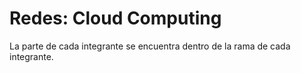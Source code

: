 # Redes: Cloud Computing

La parte de cada integrante se encuentra dentro de la rama de cada integrante.

